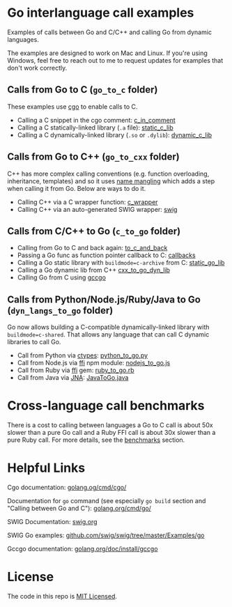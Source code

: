 # Go interlanguage call examples

Examples of calls between Go and C/C++ and calling Go from dynamic languages.

The examples are designed to work on Mac and Linux. If you're using Windows,
feel free to reach out to me to request updates for examples that don't work
correctly.

## Calls from Go to C (`go_to_c` folder)

These examples use [cgo](https://golang.org/cmd/cgo/) to enable calls to C.

- Calling a C snippet in the cgo comment: [c_in_comment](https://github.com/draffensperger/go-interlang/tree/master/go_to_c/c_in_comment/main.go)
- Calling a C statically-linked library (`.a` file): [static_c_lib](https://github.com/draffensperger/go-interlang/tree/master/go_to_c/static_c_lib)
- Calling a C dynamically-linked library (`.so` or `.dylib`): [dynamic_c_lib](https://github.com/draffensperger/go-interlang/tree/master/go_to_c/dynamic_c_lib)

## Calls from Go to C++ (`go_to_cxx` folder)

C++ has more complex calling conventions (e.g. function overloading, inheritance, templates) and so it uses [name mangling](https://en.wikipedia.org/wiki/Name_mangling#Name_mangling_in_C.2B.2B) which adds a step when calling it from Go. Below are ways to do it.

- Calling C++ via a C wrapper function: [c_wrapper](https://github.com/draffensperger/go-interlang/tree/master/go_to_cxx/c_wrapper)
- Calling C++ via an auto-generated SWIG wrapper:
  [swig](https://github.com/draffensperger/go-interlang/tree/master/go_to_cxx/swig)

## Calls from C/C++ to Go (`c_to_go` folder)

- Calling from Go to C and back again: [to_c_and_back](https://github.com/draffensperger/go-interlang/tree/master/go_from_c/to_c_and_back)
- Passing a Go func as function pointer callback to C: [callbacks](https://github.com/draffensperger/go-interlang/tree/master/go_from_c/callbacks)
- Calling a Go static library with `buildmode=c-archive` from C: [static_go_lib](https://github.com/draffensperger/go-interlang/tree/master/c_to_go/static_go_lib)
- Calling a Go dynamic lib from C++ [cxx_to_go_dyn_lib](https://github.com/draffensperger/go-interlang/tree/master/c_to_go/cxx_to_go_dyn_lib)
- Calling Go from C using [gccgo](https://golang.org/doc/install/gccgo)

## Calls from Python/Node.js/Ruby/Java to Go (`dyn_langs_to_go` folder)

Go now allows building a C-compatible dynamically-linked library with `buildmode=c-shared`. That allows any language that can call C dynamic libraries to call Go.

- Call from Python via [ctypes](https://docs.python.org/2/library/ctypes.html):
  [python_to_go.py](https://github.com/draffensperger/go-interlang/blob/master/dyn_langs_to_go/python_to_go.py)
- Call from Node.js via [ffi](https://github.com/node-ffi/node-ffi) npm module:
  [nodejs_to_go.js](https://github.com/draffensperger/go-interlang/blob/master/dyn_langs_to_go/nodejs_to_go.js)
- Call from Ruby via [ffi](https://github.com/ffi/ffi) gem: [ruby_to_go.rb](https://github.com/draffensperger/go-interlang/blob/master/dyn_langs_to_go/ruby_to_go.rb)
- Call from Java via [JNA](https://github.com/java-native-access/jna): [JavaToGo.java](https://github.com/draffensperger/go-interlang/blob/master/dyn_langs_to_go/java_to_go/src/main/java/javatogo/JavaToGo.java)

# Cross-language call benchmarks

There is a cost to calling between languages a Go to C call is about 50x slower
than a pure Go call and a Ruby FFI call is about 30x slower than a pure Ruby
call. For more details, see the [benchmarks](https://github.com/draffensperger/go-interlang/tree/master/benchmarks) section.

# Helpful Links

Cgo documentation: [golang.og/cmd/cgo/](https://golang.org/cmd/cgo/)

Documentation for `go` command (see especially `go build` section and "Calling between Go and C"): 
[golang.org/cmd/go/](https://golang.org/cmd/go/)

SWIG Documentation: [swig.org](http://swig.org/)

SWIG Go examples: [github.com/swig/swig/tree/master/Examples/go](https://github.com/swig/swig/tree/master/Examples/go)

Gccgo documentation: [golang.org/doc/install/gccgo](https://golang.org/doc/install/gccgo)

# License

The code in this repo is [MIT Licensed](http://opensource.org/licenses/MIT).
